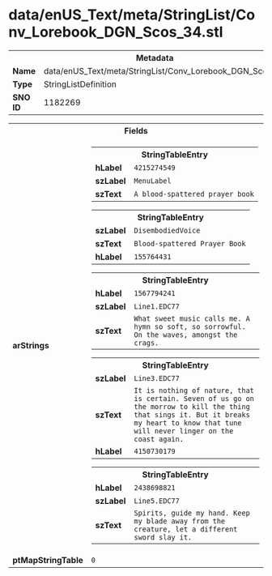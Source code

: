 <h1>data/enUS_Text/meta/StringList/Conv_Lorebook_DGN_Scos_34.stl</h1><table><tr><th colspan="100%">Metadata</th></tr><tr><td><b>Name</b></td><td>data/enUS_Text/meta/StringList/Conv_Lorebook_DGN_Scos_34.stl</td></tr><tr><td><b>Type</b></td><td>StringListDefinition</td></tr><tr><td><b>SNO ID</b></td><td>1182269</td></tr></table>

<table><tr><th colspan="100%">Fields</th></tr><tr><td><b>arStrings</b></td><td><table><tr><th colspan="100%">StringTableEntry</th></tr><tr><td><b>hLabel</b></td><td><code>4215274549</code></td></tr><tr><td><b>szLabel</b></td><td><code>MenuLabel</code></td></tr><tr><td><b>szText</b></td><td><code>A blood-spattered prayer book</code></td></tr></table>


<table><tr><th colspan="100%">StringTableEntry</th></tr><tr><td><b>szLabel</b></td><td><code>DisembodiedVoice</code></td></tr><tr><td><b>szText</b></td><td><code>Blood-spattered Prayer Book</code></td></tr><tr><td><b>hLabel</b></td><td><code>155764431</code></td></tr></table>


<table><tr><th colspan="100%">StringTableEntry</th></tr><tr><td><b>hLabel</b></td><td><code>1567794241</code></td></tr><tr><td><b>szLabel</b></td><td><code>Line1.EDC77</code></td></tr><tr><td><b>szText</b></td><td><code>What sweet music calls me. A hymn so soft, so sorrowful. On the waves, amongst the crags.</code></td></tr></table>


<table><tr><th colspan="100%">StringTableEntry</th></tr><tr><td><b>szLabel</b></td><td><code>Line3.EDC77</code></td></tr><tr><td><b>szText</b></td><td><code>It is nothing of nature, that is certain. Seven of us go on the morrow to kill the thing that sings it. But it breaks my heart to know that tune will never linger on the coast again.</code></td></tr><tr><td><b>hLabel</b></td><td><code>4150730179</code></td></tr></table>


<table><tr><th colspan="100%">StringTableEntry</th></tr><tr><td><b>hLabel</b></td><td><code>2438698821</code></td></tr><tr><td><b>szLabel</b></td><td><code>Line5.EDC77</code></td></tr><tr><td><b>szText</b></td><td><code>Spirits, guide my hand. Keep my blade away from the creature, let a different sword slay it.</code></td></tr></table>


</td></tr><tr><td><b>ptMapStringTable</b></td><td><code>0</code></td></tr></table>

